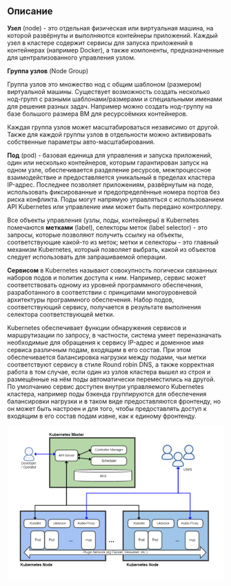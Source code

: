 ## Описание

**Узел** (node) - это отдельная физическая или виртуальная машина, на которой развёрнуты и выполняются контейнеры приложений. Каждый узел в кластере содержит сервисы для запуска приложений в контейнерах (например Docker), а также компоненты, предназначенные для централизованного управления узлом.

**Группа узлов** (Node Group)

Группа узлов это множество нод с общим шаблоном (размером) виртуальной машины. Существует возможность создать несколько нод-групп с разными шаблонами/размерами и специальными именами для решения разных задач. Например можно создать нод-группу на базе большого размера ВМ для ресурсоёмких контейнеров.

Каждая группа узлов может масштабироваться независимо от другой. Также для каждой группы узлов в отдельности можно активировать собственные параметры авто-масштабирования.

**Под** (pod) - базовая единица для управления и запуска приложений, один или несколько контейнеров, которым гарантирован запуск на одном узле, обеспечивается разделение ресурсов, межпроцессное взаимодействие и предоставляется уникальный в пределах кластера IP-адрес. Последнее позволяет приложениям, развёрнутым на поде, использовать фиксированные и предопределённые номера портов без риска конфликта. Поды могут напрямую управляться с использованием API Kubernetes или управление ими может быть передано контроллеру.

Все объекты управления (узлы, поды, контейнеры) в Kubernetes помечаются **метками** (label), селекторы меток (label selector) - это запросы, которые позволяют получить ссылку на объекты, соответствующие какой-то из меток; метки и селекторы - это главный механизм Kubernetes, который позволяет выбрать, какой из объектов следует использовать для запрашиваемой операции.

**Сервисом** в Kubernetes называют совокупность логически связанных наборов подов и политик доступа к ним. Например, сервис может соответствовать одному из уровней программного обеспечения, разработанного в соответствии с принципами многоуровневой архитектуры программного обеспечения. Набор подов, соответствующий сервису, получается в результате выполнения селектора соответствующей метки.

Kubernetes обеспечивает функции обнаружения сервисов и маршрутизации по запросу, в частности, система умеет переназначать необходимые для обращения к сервису IP-адрес и доменное имя сервиса различным подам, входящим в его состав. При этом обеспечивается балансировка нагрузки между подами, чьи метки соответствуют сервису в стиле Round robin DNS, а также корректная работа в том случае, если один из узлов кластера вышел из строя и размещённые на нём поды автоматически переместились на другой. По умолчанию сервис доступен внутри управляемого Kubernetes кластера, например поды бэкенда группируются для обеспечения балансировки нагрузки и в таком виде предоставляются фронтенду, но он может быть настроен и для того, чтобы предоставлять доступ к входящим в его состав подам извне, как к единому фронтенду.

![](./assets/1598985821056-1598985821056.png)
